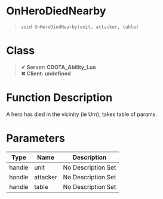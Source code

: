 # OnHeroDiedNearby
> `void OnHeroDiedNearby(unit, attacker, table)`
# Class
> __✔ Server: CDOTA_Ability_Lua__  
> __✖ Client: undefined__  
# Function Description
A hero has died in the vicinity (ie Urn), takes table of params.
# Parameters
Type|Name|Description
--|--|--
handle|unit|No Description Set
handle|attacker|No Description Set
handle|table|No Description Set

